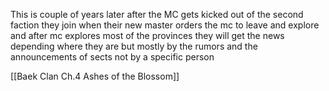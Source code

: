 This is couple of years later after the MC gets kicked out of the second faction they join when their new master orders the mc to leave and explore and after mc explores most of the provinces they will get the news depending where they are but mostly by the rumors and the announcements of sects not by a specific person

[[Baek Clan Ch.4 Ashes of the Blossom]]